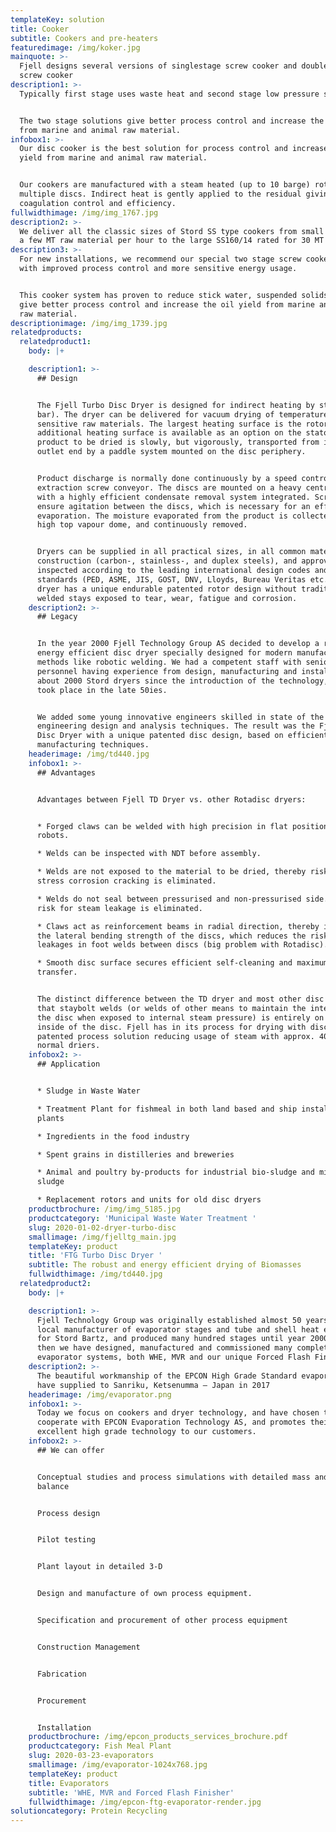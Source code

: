 ```yaml
---
templateKey: solution
title: Cooker
subtitle: Cookers and pre-heaters
featuredimage: /img/koker.jpg
mainquote: >-
  Fjell designs several versions of singlestage screw cooker and double stage
  screw cooker
description1: >-
  Typically first stage uses waste heat and second stage low pressure steam.


  The two stage solutions give better process control and increase the oil yield
  from marine and animal raw material.
infobox1: >-
  Our disc cooker is the best solution for process control and increase oil
  yield from marine and animal raw material. 


  Our cookers are manufactured with a steam heated (up to 10 barge) rotor with
  multiple discs. Indirect heat is gently applied to the residual giving full
  coagulation control and efficiency.
fullwidthimage: /img/img_1767.jpg
description2: >-
  We deliver all the classic sizes of Stord SS type cookers from small units for
  a few MT raw material per hour to the large SS160/14 rated for 30 MT per hour.
description3: >-
  For new installations, we recommend our special two stage screw cooker system
  with improved process control and more sensitive energy usage. 


  This cooker system has proven to reduce stick water, suspended solids content,
  give better process control and increase the oil yield from marine and animal
  raw material.
descriptionimage: /img/img_1739.jpg
relatedproducts:
  relatedproduct1:
    body: |+

    description1: >-
      ## Design


      The Fjell Turbo Disc Dryer is designed for indirect heating by steam (6-10
      bar). The dryer can be delivered for vacuum drying of temperature
      sensitive raw materials. The largest heating surface is the rotor, but
      additional heating surface is available as an option on the stator. The
      product to be dried is slowly, but vigorously, transported from inlet to
      outlet end by a paddle system mounted on the disc periphery. 


      Product discharge is normally done continuously by a speed controlled
      extraction screw conveyor. The discs are mounted on a heavy central shaft
      with a highly efficient condensate removal system integrated. Scraper bars
      ensure agitation between the discs, which is necessary for an efficient
      evaporation. The moisture evaporated from the product is collected in a
      high top vapour dome, and continuously removed. 


      Dryers can be supplied in all practical sizes, in all common materials of
      construction (carbon-, stainless-, and duplex steels), and approved and
      inspected according to the leading international design codes and
      standards (PED, ASME, JIS, GOST, DNV, Lloyds, Bureau Veritas etc..) The
      dryer has a unique endurable patented rotor design without traditional
      welded stays exposed to tear, wear, fatigue and corrosion.
    description2: >-
      ## Legacy


      In the year 2000 Fjell Technology Group AS decided to develop a robust and
      energy efficient disc dryer specially designed for modern manufacturing
      methods like robotic welding. We had a competent staff with senior
      personnel having experience from design, manufacturing and installation of
      about 2000 Stord dryers since the introduction of the technology, wich
      took place in the late 50ies. 


      We added some young innovative engineers skilled in state of the art
      engineering design and analysis techniques. The result was the Fjell Turbo
      Disc Dryer with a unique patented disc design, based on efficient
      manufacturing techniques.
    headerimage: /img/td440.jpg
    infobox1: >-
      ## Advantages


      Advantages between Fjell TD Dryer vs. other Rotadisc dryers:


      * Forged claws can be welded with high precision in flat position using
      robots. 

      * Welds can be inspected with NDT before assembly. 

      * Welds are not exposed to the material to be dried, thereby risk for
      stress corrosion cracking is eliminated. 

      * Welds do not seal between pressurised and non-pressurised side. Thereby
      risk for steam leakage is eliminated. 

      * Claws act as reinforcement beams in radial direction, thereby increasing
      the lateral bending strength of the discs, which reduces the risk for
      leakages in foot welds between discs (big problem with Rotadisc). 

      * Smooth disc surface secures efficient self-cleaning and maximum heat
      transfer.


      The distinct difference between the TD dryer and most other disc dryers is
      that staybolt welds (or welds of other means to maintain the integrity of
      the disc when exposed to internal steam pressure) is entirely on the
      inside of the disc. Fjell has in its process for drying with disc-driers a
      patented process solution reducing usage of steam with approx. 40% from
      normal driers.
    infobox2: >-
      ## Application


      * Sludge in Waste Water 

      * Treatment Plant for fishmeal in both land based and ship installed
      plants 

      * Ingredients in the food industry

      * Spent grains in distilleries and breweries

      * Animal and poultry by-products for industrial bio-sludge and mineral
      sludge 

      * Replacement rotors and units for old disc dryers
    productbrochure: /img/img_5185.jpg
    productcategory: 'Municipal Waste Water Treatment '
    slug: 2020-01-02-dryer-turbo-disc
    smallimage: /img/fjelltg_main.jpg
    templateKey: product
    title: 'FTG Turbo Disc Dryer '
    subtitle: The robust and energy efficient drying of Biomasses
    fullwidthimage: /img/td440.jpg
  relatedproduct2:
    body: |+

    description1: >-
      Fjell Technology Group was originally established almost 50 years ago as
      local manufacturer of evaporator stages and tube and shell heat exchangers
      for Stord Bartz, and produced many hundred stages until year 2000.  Since
      then we have designed, manufactured and commissioned many complete
      evaporator systems, both WHE, MVR and our unique Forced Flash Finisher.
    description2: >-
      The beautiful workmanship of the EPCON High Grade Standard evaporator we
      have supplied to Sanriku, Ketsenumma – Japan in 2017
    headerimage: /img/evaporator.png
    infobox1: >-
      Today we focus on cookers and dryer technology, and have chosen to
      cooperate with EPCON Evaporation Technology AS, and promotes their
      excellent high grade technology to our customers.
    infobox2: >-
      ## We can offer


      Conceptual studies and process simulations with detailed mass and energy
      balance


      Process design


      Pilot testing


      Plant layout in detailed 3-D


      Design and manufacture of own process equipment.


      Specification and procurement of other process equipment


      Construction Management


      Fabrication


      Procurement


      Installation
    productbrochure: /img/epcon_products_services_brochure.pdf
    productcategory: Fish Meal Plant
    slug: 2020-03-23-evaporators
    smallimage: /img/evaporator-1024x768.jpg
    templateKey: product
    title: Evaporators
    subtitle: 'WHE, MVR and Forced Flash Finisher'
    fullwidthimage: /img/epcon-ftg-evaporator-render.jpg
solutioncategory: Protein Recycling
---
```


